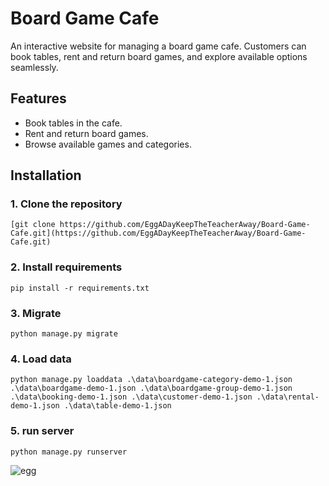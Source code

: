 # **Board Game Cafe**  
An interactive website for managing a board game cafe. Customers can book tables, rent and return board games, and explore available options seamlessly.



## **Features**  
- Book tables in the cafe.  
- Rent and return board games.  
- Browse available games and categories.  


## **Installation**  
### 1. Clone the repository
```
[git clone https://github.com/EggADayKeepTheTeacherAway/Board-Game-Cafe.git](https://github.com/EggADayKeepTheTeacherAway/Board-Game-Cafe.git)
```
### 2. Install requirements
```
pip install -r requirements.txt
```
### 3. Migrate
```
python manage.py migrate
```
### 4. Load data
```
python manage.py loaddata .\data\boardgame-category-demo-1.json .\data\boardgame-demo-1.json .\data\boardgame-group-demo-1.json .\data\booking-demo-1.json .\data\customer-demo-1.json .\data\rental-demo-1.json .\data\table-demo-1.json
```
### 5. run server
```
python manage.py runserver
```

![egg](https://github.com/user-attachments/assets/5302b8b8-0755-450a-9de1-7f171e410baf)
